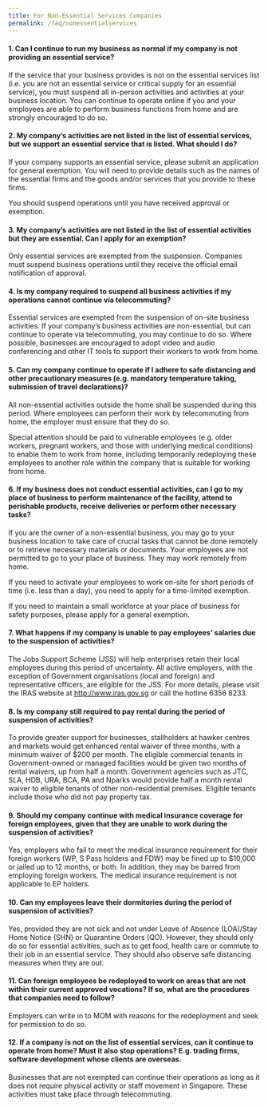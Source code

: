 ```yaml
---
title: For Non-Essential Services Companies
permalink: /faq/nonessentialservices
---
```


#### **1. Can I continue to run my business as normal if my company is not providing an essential service?**
If the service that your business provides is not on the essential services list (i.e. you are not an essential service or critical supply for an essential service), you must suspend all in-person activities and activities at your business location.  You can continue to operate online if you and your employees are able to perform business functions from home and are strongly encouraged to do so.

#### **2. My company’s activities are not listed in the list of essential services, but we support an essential service that is listed. What should I do?**
If your company supports an essential service, please submit an application for general exemption. You will need to provide details such as the names of the essential firms and the goods and/or services that you provide to these firms.

You should suspend operations until you have received approval or exemption.

#### **3. My company’s activities are not listed in the list of essential activities but they are essential. Can I apply for an exemption?**
Only essential services are exempted from the suspension. Companies must suspend business operations until they receive the official email notification of approval.

#### **4. Is my company required to suspend all business activities if my operations cannot continue via telecommuting?**
Essential services are exempted from the suspension of on-site business activities. If your company’s business activities are non-essential, but can continue to operate via telecommuting, you may continue to do so. Where possible, businesses are encouraged to adopt video and audio conferencing and other IT tools to support their workers to work from home.

#### **5. Can my company continue to operate if I adhere to safe distancing and other precautionary measures (e.g. mandatory temperature taking, submission of travel declarations)?**
All non-essential activities outside the home shall be suspended during this period. Where employees can perform their work by telecommuting from home, the employer must ensure that they do so.

Special attention should be paid to vulnerable employees (e.g. older workers, pregnant workers, and those with underlying medical conditions) to enable them to work from home, including temporarily redeploying these employees to another role within the company that is suitable for working from home.

#### **6. If my business does not conduct essential activities, can I go to my place of business to perform maintenance of the facility, attend to perishable products, receive deliveries or perform other necessary tasks?**
If you are the owner of a non-essential business, you may go to your business location to take care of crucial tasks that cannot be done remotely or to retrieve necessary materials or documents. Your employees are not permitted to go to your place of business.  They may work remotely from home.

If you need to activate your employees to work on-site for short periods of time (i.e. less than a day), you need to apply for a time-limited exemption.

If you need to maintain a small workforce at your place of business for safety purposes, please apply for a general exemption.

#### **7. What happens if my company is unable to pay employees’ salaries due to the suspension of activities?**
The Jobs Support Scheme (JSS) will help enterprises retain their local employees during this period of uncertainty. All active employers, with the exception of Government organisations (local and foreign) and representative officers, are eligible for the JSS. For more details, please visit the IRAS website at <a href="http://www.iras.gov.sg" target="_blank">http://www.iras.gov.sg</a> or call the hotline 6356 8233.

#### **8. Is my company still required to pay rental during the period of suspension of activities?**
To provide greater support for businesses, stallholders at hawker centres and markets would get enhanced rental waiver of three months, with a minimum waiver of $200 per month. The eligible commercial tenants in Government-owned or managed facilities would be given two months of rental waivers, up from half a month. Government agencies such as JTC, SLA, HDB, URA, BCA, PA and Nparks would provide half a month rental waiver to eligible tenants of other non-residential premises. Eligible tenants include those who did not pay property tax.

#### **9. Should my company continue with medical insurance coverage for foreign employees, given that they are unable to work during the suspension of activities?**
Yes, employers who fail to meet the medical insurance requirement for their foreign workers (WP, S Pass holders and FDW) may be fined up to $10,000 or jailed up to 12 months, or both. In addition, they may be barred from employing foreign workers. The medical insurance requirement is not applicable to EP holders.

#### **10. Can my employees leave their dormitories during the period of suspension of activities?**
Yes, provided they are not sick and not under Leave of Absence (LOA)/Stay Home Notice (SHN) or Quarantine Orders (QO). However, they should only do so for essential activities, such as to get food, health care or commute to their job in an essential service. They should also observe safe distancing measures when they are out.

#### **11. Can foreign employees be redeployed to work on areas that are not within their current approved vocations? If so, what are the procedures that companies need to follow?**
Employers can write in to MOM with reasons for the redeployment and seek for permission to do so.

#### **12. If a company is not on the list of essential services, can it continue to operate from home? Must it also stop operations? E.g. trading firms, software development whose clients are overseas.**
Businesses that are not exempted can continue their operations as long as it does not require physical activity or staff movement in Singapore. These activities must take place through telecommuting.
